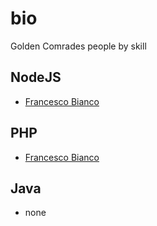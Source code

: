 # bio
Golden Comrades people by skill

## NodeJS
 - [Francesco Bianco](francescobianco.md)

## PHP
 - [Francesco Bianco](francescobianco.md)

## Java
 - none
